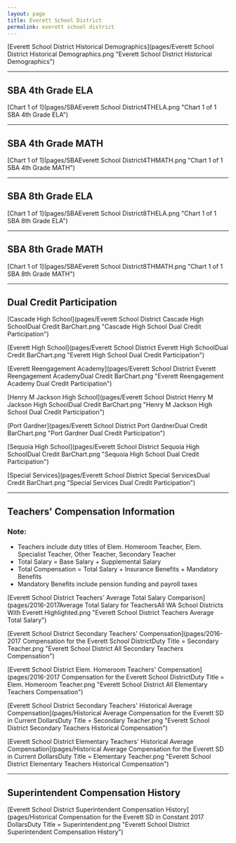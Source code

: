 ```yaml
---
layout: page
title: Everett School District
permalink: everett school district
---
```



[Everett School District Historical Demographics](pages/Everett School District Historical Demographics.png "Everett School District Historical Demographics")

___

## SBA 4th Grade ELA

[Chart 1 of 1](pages/SBAEverett School District4THELA.png "Chart 1 of 1 SBA 4th Grade ELA")


___

## SBA 4th Grade MATH

[Chart 1 of 1](pages/SBAEverett School District4THMATH.png "Chart 1 of 1 SBA 4th Grade MATH")


___

## SBA 8th Grade ELA

[Chart 1 of 1](pages/SBAEverett School District8THELA.png "Chart 1 of 1 SBA 8th Grade ELA")


___

## SBA 8th Grade MATH

[Chart 1 of 1](pages/SBAEverett School District8THMATH.png "Chart 1 of 1 SBA 8th Grade MATH")


___

## Dual Credit Participation

[Cascade High School](pages/Everett School District Cascade High SchoolDual Credit BarChart.png "Cascade High School Dual Credit Participation")

[Everett High School](pages/Everett School District Everett High SchoolDual Credit BarChart.png "Everett High School Dual Credit Participation")

[Everett Reengagement Academy](pages/Everett School District Everett Reengagement AcademyDual Credit BarChart.png "Everett Reengagement Academy Dual Credit Participation")

[Henry M Jackson High School](pages/Everett School District Henry M Jackson High SchoolDual Credit BarChart.png "Henry M Jackson High School Dual Credit Participation")

[Port Gardner](pages/Everett School District Port GardnerDual Credit BarChart.png "Port Gardner Dual Credit Participation")

[Sequoia High School](pages/Everett School District Sequoia High SchoolDual Credit BarChart.png "Sequoia High School Dual Credit Participation")

[Special Services](pages/Everett School District Special ServicesDual Credit BarChart.png "Special Services Dual Credit Participation")


___

## Teachers' Compensation Information
### Note:
- Teachers include duty titles of Elem. Homeroom Teacher, Elem. Specialist Teacher, Other Teacher, Secondary Teacher
- Total Salary = Base Salary + Supplemental Salary
- Total Compensation = Total Salary + Insurance Benefits + Mandatory Benefits
- Mandatory Benefits include pension funding and payroll taxes

[Everett School District Teachers' Average Total Salary Comparison](pages/2016-2017Average Total Salary for TeachersAll WA School Districts With Everett Highlighted.png "Everett School District Teachers Average Total Salary")

[Everett School District Secondary Teachers' Compensation](pages/2016-2017 Compensation for the Everett School DistrictDuty Title = Secondary Teacher.png "Everett School District All Secondary Teachers Compensation")

[Everett School District Elem. Homeroom Teachers' Compensation](pages/2016-2017 Compensation for the Everett School DistrictDuty Title = Elem. Homeroom Teacher.png "Everett School District All Elementary Teachers Compensation")

[Everett School District Secondary Teachers' Historical Average Compensation](pages/Historical Average Compensation for the Everett SD in Current DollarsDuty Title = Secondary Teacher.png "Everett School District Secondary Teachers Historical Compensation")

[Everett School District Elementary Teachers' Historical Average Compensation](pages/Historical Average Compensation for the Everett SD in Current DollarsDuty Title = Elementary Teacher.png "Everett School District Elementary Teachers Historical Compensation")


___

## Superintendent Compensation History

[Everett School District Superintendent Compensation History](pages/Historical Compensation for the Everett SD in Constant 2017 DollarsDuty Title = Superintendent.png "Everett School District Superintendent Compensation History")

